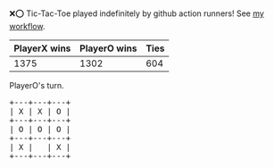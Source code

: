 :x::o: Tic-Tac-Toe played indefinitely by github action runners! See [my workflow](.github/workflows/play.yaml).

|PlayerX wins|PlayerO wins|Ties|
|-|-|-|
|1375|1302|604|

PlayerO's turn.

<pre>
+---+---+---+
| X | X | O |
+---+---+---+
| O | O | O |
+---+---+---+
| X |   | X |
+---+---+---+
</pre>